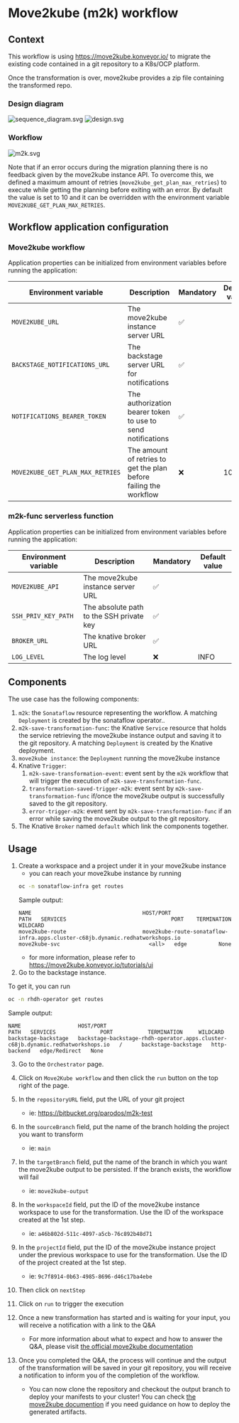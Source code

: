 # Move2kube (m2k) workflow
## Context
This workflow is using https://move2kube.konveyor.io/ to migrate the existing code contained in a git repository to a K8s/OCP platform.

Once the transformation is over, move2kube provides a zip file containing the transformed repo.

### Design diagram
![sequence_diagram.svg](https://raw.githubusercontent.com/parodos-dev/serverless-workflows/main/move2kube/sequence_diagram.jpg)
![design.svg](https://raw.githubusercontent.com/parodos-dev/serverless-workflows/main/move2kube/design.svg)

### Workflow
![m2k.svg](https://raw.githubusercontent.com/parodos-dev/serverless-workflows/main/move2kube/m2k.svg)

Note that if an error occurs during the migration planning there is no feedback given by the move2kube instance API. To overcome this, we defined a maximum amount of retries  (`move2kube_get_plan_max_retries`) to execute while getting the planning before exiting with an error. By default the value is set to 10 and it can be overridden with the environment variable `MOVE2KUBE_GET_PLAN_MAX_RETRIES`.

## Workflow application configuration
### Move2kube workflow
Application properties can be initialized from environment variables before running the application:

| Environment variable  | Description | Mandatory | Default value |
|-----------------------|-------------|-----------|---------------|
| `MOVE2KUBE_URL`       | The  move2kube instance server URL | ✅ | |
| `BACKSTAGE_NOTIFICATIONS_URL`      | The backstage server URL for notifications | ✅ | |
| `NOTIFICATIONS_BEARER_TOKEN`      | The authorization bearer token to use to send notifications | ✅ | |
| `MOVE2KUBE_GET_PLAN_MAX_RETRIES`      | The amount of retries to get the plan before failing the workflow | ❌ | 10 |


### m2k-func serverless function
Application properties can be initialized from environment variables before running the application:

| Environment variable  | Description | Mandatory | Default value |
|-----------------------|-------------|-----------|---------------|
| `MOVE2KUBE_API`       | The move2kube instance server URL | ✅ | |
| `SSH_PRIV_KEY_PATH`      | The absolute path to the SSH private key | ✅ | |
| `BROKER_URL`      | The knative broker URL | ✅ | |
| `LOG_LEVEL`      | The log level | ❌ | INFO |


## Components
The use case has the following components:
1. `m2k`: the `Sonataflow` resource representing the workflow. A matching `Deployment` is created by the sonataflow operator..
2. `m2k-save-transformation-func`: the Knative `Service` resource that holds the service retrieving the move2kube instance output and saving it to the git repository. A matching `Deployment` is created by the Knative deployment.
3. `move2kube instance`: the `Deployment` running the move2kube instance
4. Knative `Trigger`:
   1. `m2k-save-transformation-event`: event sent by the `m2k` workflow that will trigger the execution of `m2k-save-transformation-func`.
   2. `transformation-saved-trigger-m2k`: event sent by `m2k-save-transformation-func` if/once the move2kube output is successfully saved to the git repository.
   3. `error-trigger-m2k`: event sent by `m2k-save-transformation-func` if an error while saving the move2kube output to the git repository.
5. The Knative `Broker` named `default` which link the components together.

## Usage
1. Create a workspace and a project under it in your move2kube instance
   * you can reach your move2kube instance by running
   ```bash
   oc -n sonataflow-infra get routes
   ```
   Sample output:
    ```
    NAME                                   HOST/PORT                                                                                             PATH   SERVICES                                 PORT    TERMINATION   WILDCARD
    move2kube-route                        move2kube-route-sonataflow-infra.apps.cluster-c68jb.dynamic.redhatworkshops.io                               move2kube-svc                            <all>   edge          None
    ```
   * for more information, please refer to https://move2kube.konveyor.io/tutorials/ui
2. Go to the backstage instance.

To get it, you can run 
```bash
oc -n rhdh-operator get routes
```
Sample output:
```
NAME                  HOST/PORT                                                                            PATH   SERVICES              PORT           TERMINATION     WILDCARD
backstage-backstage   backstage-backstage-rhdh-operator.apps.cluster-c68jb.dynamic.redhatworkshops.io   /      backstage-backstage   http-backend   edge/Redirect   None
```
3. Go to the `Orchestrator` page. 

4. Click on `Move2Kube workflow` and then click the `run` button on the top right of the page.
5. In the `repositoryURL` field, put the URL of your git project
   * ie: https://bitbucket.org/parodos/m2k-test
6. In the `sourceBranch` field, put the name of the branch holding the project you want to transform
   * ie: `main`
7. In the `targetBranch` field, put the name of the branch in which you want the move2kube output to be persisted. If the branch exists, the workflow will fail
   * ie: `move2kube-output`
8. In the `workspaceId` field, put the ID of the move2kube instance workspace to use for the transformation. Use the ID of the workspace created at the 1st step.
   * ie: `a46b802d-511c-4097-a5cb-76c892b48d71`
9. In the `projectId` field, put the ID of the move2kube instance project under the previous workspace to use for the transformation. Use the ID of the project created at the 1st step.
   * ie: `9c7f8914-0b63-4985-8696-d46c17ba4ebe`
10. Then click on `nextStep` 
11. Click on `run` to trigger the execution
12. Once a new transformation has started and is waiting for your input, you will receive a notification with a link to the Q&A
      * For more information about what to expect and how to answer the Q&A, please visit [the official move2kube documentation](https://move2kube.konveyor.io/tutorials/ui)
13. Once you completed the Q&A, the process will continue and the output of the transformation will be saved in your git repository, you will receive a notification to inform you of the completion of the workflow.
      * You can now clone the repository and checkout the output branch to deploy your manifests to your cluster! You can check [the move2kube documention](https://move2kube.konveyor.io/tutorials/cli#deploying-the-application-to-kubernetes-with-the-generated-artifacts) if you need guidance on how to deploy the generated artifacts.
